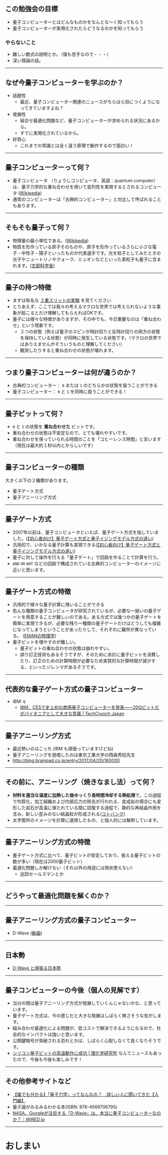 <!--
title: 量子コンピューター入門（勉強会用）
-->

## この勉強会の目標

- 量子コンピューターとはどんなものかをなんとな～く知ってもらう
- 量子コンピューターが実用化されたらどうなるのかを知ってもらう

### やらないこと

- 難しい数式の説明とか。（僕も苦手なので・・・）
- 深い理論の話。

---

## なぜ今量子コンピューターを学ぶのか？

- 話題性
    - 最近、量子コンピューター関連のニュースがちらほら目につくようになってきていますよね？
- 発展性
    - 組合せ最適化問題など、量子コンピューターが求められる状況にあるから。
    - すでに実用化されているから。
- 好奇心
    - これまでの常識とは全く違う原理で動作するので面白い！

---

## 量子コンピューターって何？

- 量子コンピュータ （りょうしコンピュータ、英語：quantum computer） は、量子力学的な重ね合わせを用いて並列性を実現するとされるコンピュータ ([Wikipedia](https://ja.wikipedia.org/wiki/%E9%87%8F%E5%AD%90%E8%AB%96))
- 通常のコンピューターは「古典的コンピューター」と対比して呼ばれることもあります。

---

## そもそも量子って何？

- 物理量の最小単位である。([Wikipedia](https://ja.wikipedia.org/wiki/%E9%87%8F%E5%AD%90))
- 物質を形作っている原子そのものや、原子を形作っているさらに小さな電子・中性子・陽子といったものが代表選手です。光を粒子としてみたときの光子やニュートリノやクォーク、ミュオンなどといった素粒子も量子に含まれます。([文部科学省](http://www.mext.go.jp/a_menu/shinkou/ryoushi/detail/1316005.htm))

---

## 量子の持つ特徴

- まずは有名な [２重スリットの実験](https://youtu.be/vnJre6NzlOQ) を見てください
- とりあえず、ここでは我々の考えるマクロな世界では考えられないような事象が起こるとだけ理解してもらえればOKです。
- 量子には様々な特徴がありますが、その中でも、今日重要なのは「重ね合わせ」という現象です。
    - ２つの状態（例えば量子のスピンが時計回りと反時計回りの両方の状態を保持している状態）が同時に発生している状態です。（マクロの世界ではありえませんがそういうものと理解してください）
    - 観測したりすると重ね合わせの状態が壊れます。

---

## つまり量子コンピューターは何が違うのか？

- 古典的コンピューター： `0` または `1` のどちらかの状態を扱うことができる
- 量子コンピューター： `0` と `1` を同時に扱うことができる！

---

## 量子ビットって何？

- `0` と `1` の状態を **重ね合わせた** ビットです。
- 重ね合わせの状態は不安定なので、とても壊れやすいです。
- 重ね合わせを保っていられる時間のことを「コヒーレンス時間」と言います（現在は最大約１秒以内とからしいです）

---

## 量子コンピューターの種類

大きく以下の２種類があります。

- 量子ゲート方式
- 量子アニーリング方式

---

## 量子ゲート方式

- 2007年以前は、量子コンピュータといえば、量子ゲート方式を指していました。([【初心者向け】量子ゲート方式と量子イジングモデル方式の違い](https://qiita.com/gyu-don/items/9e175b6f93f4fb6a5064#%E9%87%8F%E5%AD%90%E3%82%B2%E3%83%BC%E3%83%88%E6%96%B9%E5%BC%8F))
- 汎用的で、いかなる量子計算も実現できる([【初心者向け】量子ゲート方式と量子イジングモデル方式の違い](https://qiita.com/gyu-don/items/9e175b6f93f4fb6a5064#%E9%87%8F%E5%AD%90%E3%82%B2%E3%83%BC%E3%83%88%E6%96%B9%E5%BC%8F-1))
- 量子に対して操作を行える「量子ゲート」で回路を作ることで計算を行う。
- `AND` `OR` `NOT` などの回路で構成されている古典的コンピューターのイメージに近いと思います。

---

## 量子ゲート方式の特徴

- 汎用的で様々な量子計算に用いることができる
- 色んな種類の量子コンピュータが研究されているが、必要な一揃いの量子ゲートを用意することが難しいのである。ある方式では幾つかの量子ゲートを簡単に実現できるが、必要な残り一種類の量子ゲートだけはどうしても複雑になってしまうということがあったりして、それぞれに難所が異なっている。 ([EMANの物理学](http://eman-physics.net/quantum/computer1.html))
- 量子ビットを増やすのが難しい。
  - 量子ビットの重ね合わせの状態は崩れやすい。
  - 誤り訂正技術もあるそうですが、そのために余計に量子ビットを消費したり、訂正のための計算時間が必要なため実質的な計算時間が減少する、といったジレンマがあるそうです。

---

## 代表的な量子ゲート方式の量子コンピューター

- IBM: `Q`
	- [IBM、CESで史上初の商用量子コンピューターを発表――20Qビットだがパイオニアとして大きな意義 | TechCrunch Japan](https://jp.techcrunch.com/2019/01/09/2019-01-08-ibm-unveils-its-first-commercial-quantum-computer/)

---

## 量子アニーリング方式

- 最近熱いのはこっち (IBM も頑張っていますけどね)
- 量子アニーリングを提唱したのは東京工業大学の西森秀稔先生
- http://blog.brainpad.co.jp/entry/2017/04/20/160000

---

## その前に、アニーリング（焼きなまし法）って何？

- **材料を適当な温度に加熱した後ゆっくり長時間冷却する熱処理**で，この過程で均質化，加工組織および内部応力の除去が行われる．変成岩の場合にも変形した岩石が高温に保たれている間に回復する過程で，静的な再結晶作用を含み，新しい歪みのない結晶粒が形成される([コトバンク](https://kotobank.jp/word/%E7%84%BC%E3%81%8D%E3%81%AA%E3%81%BE%E3%81%97-780380))
- 太字箇所のイメージを計算に適用したもの、と個人的には解釈しています。

---

## 量子アニーリング方式の特徴

- 量子ゲート方式に比べて、量子ビットが安定しており、扱える量子ビットの数が多い（現在は2000量子ビット）
- 最適化問題しか解けない（それ以外の用途には現状使えない）
	- 巡回セールスマンとか

---

## どうやって最適化問題を解くのか？

---

## 量子アニーリング方式の量子コンピューター

- D-Wave ([動画](https://youtu.be/zDotDiK2UuY?list=PLPvKnT7dgEssQ5YUkyPaAEt2E6GCgvw9d))

---

## 日本勢

- [D-Wave と頑張る日本勢](http://blog.brainpad.co.jp/entry/2017/04/20/160000)

---

## 量子コンピューターの今後（個人の見解です）

- 当分の間は量子アニーリング方式が発展していくんじゃないかな、と思っています。
- 量子ゲート方式は、今の感じだと大きな発展はしばらく無さそうな気がします。
- 組み合わせ最適化による問題が、低コストで解決できるようになるので、社会的なインパクトは強いと思います。
- 公開鍵暗号が突破される恐れとかは、しばらく心配しなくて良くなりそうです。
- [シリコン量子ビットの高温動作に成功 | 理化学研究所](http://www.riken.jp/pr/press/2019/20190124_3/) なんてニュースもあったので、今後も今後も楽しみです！

---

## その他参考サイトなど

- [【誰でも分かる】「量子力学」ってなんなの？　詳しい人に聞いてきた【入門編】](https://persol-tech-s.co.jp/i-engineer/interesting/ryoshirikigaku)
- 量子論がみるみるわかる本(ISBN: 978-4569706795)
- [NASA、Googleが注目する「D-Wave」は、本当に量子コンピューターなのか？｜WIRED.jp](https://wired.jp/2015/01/03/dwave-vol14/)

---

# おしまい